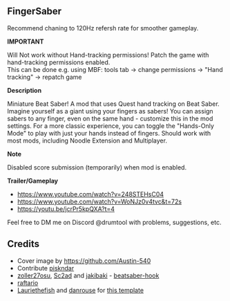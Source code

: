 ## FingerSaber
Recommend chaning to 120Hz refersh rate for smoother gameplay.

__IMPORTANT__

Will Not work without Hand-tracking permissions! Patch the game with hand-tracking permissions enabled.  
This can be done e.g. using MBF: tools tab -> change permissions -> "Hand tracking" -> repatch game

__Description__

Miniature Beat Saber! A mod that uses Quest hand tracking on Beat Saber. Imagine yourself as a giant using your fingers as sabers! You can assign sabers to any finger, even on the same hand - customize this in the mod settings.
For a more classic experience, you can toggle the "Hands-Only Mode" to play with just your hands instead of fingers.
Should work with most mods, including Noodle Extension and Multiplayer.

__Note__

Disabled score submission (temporarily) when mod is enabled.

__Trailer/Gameplay__
- <https://www.youtube.com/watch?v=248STEHsC04>
- <https://www.youtube.com/watch?v=WoNJz0v4tvc&t=72s>
- <https://youtu.be/jcrPr5kpQXA?t=4>

Feel free to DM me on Discord @drumtool with problems, suggestions, etc.
## Credits
* Cover image by https://github.com/Austin-540
* Contribute [piskndar](https://github.com/piskndar)
* [zoller27osu](https://github.com/zoller27osu), [Sc2ad](https://github.com/Sc2ad) and [jakibaki](https://github.com/jakibaki) - [beatsaber-hook](https://github.com/sc2ad/beatsaber-hook)
* [raftario](https://github.com/raftario) 
* [Lauriethefish](https://github.com/Lauriethefish) and [danrouse](https://github.com/danrouse) for [this template](https://github.com/Lauriethefish/quest-mod-template)
